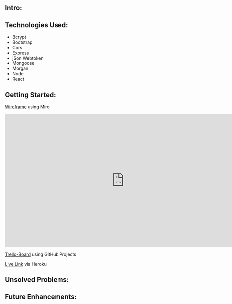 ## Intro:

## Technologies Used:

- Bcrypt
- Bootstrap
- Cors
- Express
- jSon Webtoken
- Mongoose
- Morgan
- Node
- React

## Getting Started:

[Wireframe](https://miro.com/app/board/uXjVO65UKTM=/) using Miro
<iframe width="768" height="432" src="https://miro.com/app/live-embed/uXjVO65UKTM=/?moveToViewport=-3346,-1330,6740,3398" frameBorder="0" scrolling="no" allowFullScreen></iframe>

[Trello-Board](https://github.com/g0livax27/Follow-App/projects/1) using GitHub Projects

[Live Link]() via Heroku

## Unsolved Problems:

## Future Enhancements:
